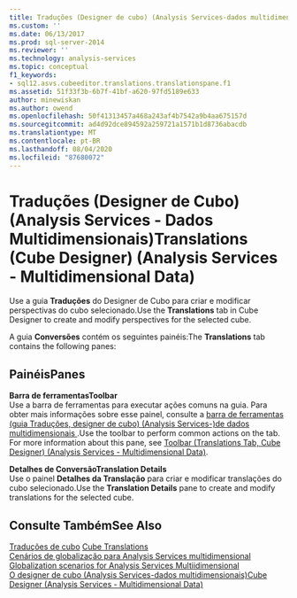 ```yaml
---
title: Traduções (Designer de cubo) (Analysis Services-dados multidimensionais) | Microsoft Docs
ms.custom: ''
ms.date: 06/13/2017
ms.prod: sql-server-2014
ms.reviewer: ''
ms.technology: analysis-services
ms.topic: conceptual
f1_keywords:
- sql12.asvs.cubeeditor.translations.translationspane.f1
ms.assetid: 51f33f3b-6b7f-41bf-a620-97fd5189e633
author: minewiskan
ms.author: owend
ms.openlocfilehash: 50f41313457a468a243af4b7542a9b4aa675157d
ms.sourcegitcommit: ad4d92dce894592a259721a1571b1d8736abacdb
ms.translationtype: MT
ms.contentlocale: pt-BR
ms.lasthandoff: 08/04/2020
ms.locfileid: "87680072"
---
```

# <a name="translations-cube-designer-analysis-services---multidimensional-data"></a><span data-ttu-id="385bc-102">Traduções (Designer de Cubo) (Analysis Services - Dados Multidimensionais)</span><span class="sxs-lookup"><span data-stu-id="385bc-102">Translations (Cube Designer) (Analysis Services - Multidimensional Data)</span></span>
  <span data-ttu-id="385bc-103">Use a guia **Traduções** do Designer de Cubo para criar e modificar perspectivas do cubo selecionado.</span><span class="sxs-lookup"><span data-stu-id="385bc-103">Use the **Translations** tab in Cube Designer to create and modify perspectives for the selected cube.</span></span>  
  
 <span data-ttu-id="385bc-104">A guia **Conversões** contém os seguintes painéis:</span><span class="sxs-lookup"><span data-stu-id="385bc-104">The **Translations** tab contains the following panes:</span></span>  
  
## <a name="panes"></a><span data-ttu-id="385bc-105">Painéis</span><span class="sxs-lookup"><span data-stu-id="385bc-105">Panes</span></span>  
 <span data-ttu-id="385bc-106">**Barra de ferramentas**</span><span class="sxs-lookup"><span data-stu-id="385bc-106">**Toolbar**</span></span>  
 <span data-ttu-id="385bc-107">Use a barra de ferramentas para executar ações comuns na guia. Para obter mais informações sobre esse painel, consulte a [barra de ferramentas &#40;guia Traduções, designer de cubo&#41; &#40;Analysis Services-&#41;de dados multidimensionais ](toolbar-translations-tab-cube-designer-analysis-services-multidimensional-data.md).</span><span class="sxs-lookup"><span data-stu-id="385bc-107">Use the toolbar to perform common actions on the tab. For more information about this pane, see [Toolbar &#40;Translations Tab, Cube Designer&#41; &#40;Analysis Services - Multidimensional Data&#41;](toolbar-translations-tab-cube-designer-analysis-services-multidimensional-data.md).</span></span>  
  
 <span data-ttu-id="385bc-108">**Detalhes de Conversão**</span><span class="sxs-lookup"><span data-stu-id="385bc-108">**Translation Details**</span></span>  
 <span data-ttu-id="385bc-109">Use o painel **Detalhes da Translação** para criar e modificar translações do cubo selecionado.</span><span class="sxs-lookup"><span data-stu-id="385bc-109">Use the **Translation Details** pane to create and modify translations for the selected cube.</span></span>  
  
## <a name="see-also"></a><span data-ttu-id="385bc-110">Consulte Também</span><span class="sxs-lookup"><span data-stu-id="385bc-110">See Also</span></span>  
 <span data-ttu-id="385bc-111">[Traduções de cubo](multidimensional-models-olap-logical-cube-objects/cube-translations.md) </span><span class="sxs-lookup"><span data-stu-id="385bc-111">[Cube Translations](multidimensional-models-olap-logical-cube-objects/cube-translations.md) </span></span>  
 <span data-ttu-id="385bc-112">[Cenários de globalização para Analysis Services multidimensional](globalization-scenarios-for-analysis-services-multiidimensional.md) </span><span class="sxs-lookup"><span data-stu-id="385bc-112">[Globalization scenarios for Analysis Services Multiidimensional](globalization-scenarios-for-analysis-services-multiidimensional.md) </span></span>  
 [<span data-ttu-id="385bc-113">O designer de cubo &#40;Analysis Services-dados multidimensionais&#41;</span><span class="sxs-lookup"><span data-stu-id="385bc-113">Cube Designer &#40;Analysis Services - Multidimensional Data&#41;</span></span>](cube-designer-analysis-services-multidimensional-data.md)  
  
  
